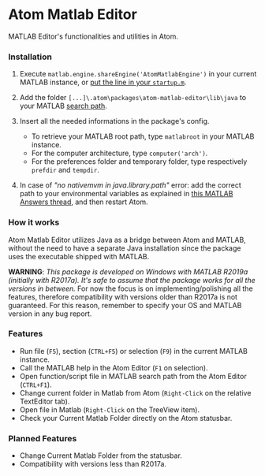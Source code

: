 # Atom Matlab Editor
MATLAB Editor's functionalities and utilities in Atom.

### Installation
1. Execute `matlab.engine.shareEngine('AtomMatlabEngine')` in your current MATLAB instance, or [put the line in your `startup.m`](https://mathworks.com/help/matlab/matlab_env/startup-options.html#brlkmbe-1).

2. Add the folder `[...]\.atom\packages\atom-matlab-editor\lib\java` to your MATLAB [search path](https://mathworks.com/help/matlab/search-path.html).

3. Insert all the needed informations in the package's config.
    - To retrieve your MATLAB root path, type `matlabroot` in your MATLAB instance.
    - For the computer architecture, type `computer('arch')`.
    - For the preferences folder and temporary folder, type respectively `prefdir` and `tempdir`.

4. In case of _"no nativemvm in java.library.path"_ error: add the correct path to your environmental variables as explained in [this MATLAB Answers thread](https://mathworks.com/matlabcentral/answers/320234-using-java-api-gives-no-nativemvm-in-java-library-path#answer_259968), and then restart Atom.

### How it works
Atom Matlab Editor utilizes Java as a bridge between Atom and MATLAB, without the need to have a separate Java installation since the package uses the executable shipped with MATLAB.

__WARNING__: _This package is developed on Windows with MATLAB R2019a (initially with R2017a). It's safe to assume that the package works for all the versions in between._
For now the focus is on implementing/polishing all the features, therefore compatibility with versions older than R2017a is not guaranteed. For this reason, remember to specify your OS and MATLAB version in any bug report.

### Features
- Run file (`F5`), section (`CTRL+F5`) or selection (`F9`) in the current MATLAB instance.
- Call the MATLAB help in the Atom Editor (`F1` on selection).
- Open function/script file in MATLAB search path from the Atom Editor (`CTRL+F1`).
- Change current folder in Matlab from Atom (`Right-Click` on the relative TextEditor tab).
- Open file in Matlab (`Right-Click` on the TreeView item).
- Check your Current Matlab Folder directly on the Atom statusbar.

### Planned Features
- Change Current Matlab Folder from the statusbar.
- Compatibility with versions less than R2017a.

